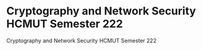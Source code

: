 # Cryptography and Network Security HCMUT Semester 222
Cryptography and Network Security HCMUT Semester 222
